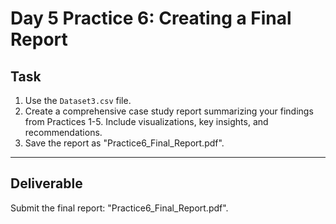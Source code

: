 # Day 5 Practice 6: Creating a Final Report

## Task
1. Use the `Dataset3.csv` file.
2. Create a comprehensive case study report summarizing your findings from Practices 1-5. Include visualizations, key insights, and recommendations.
3. Save the report as "Practice6_Final_Report.pdf".

---

## Deliverable
Submit the final report: "Practice6_Final_Report.pdf".